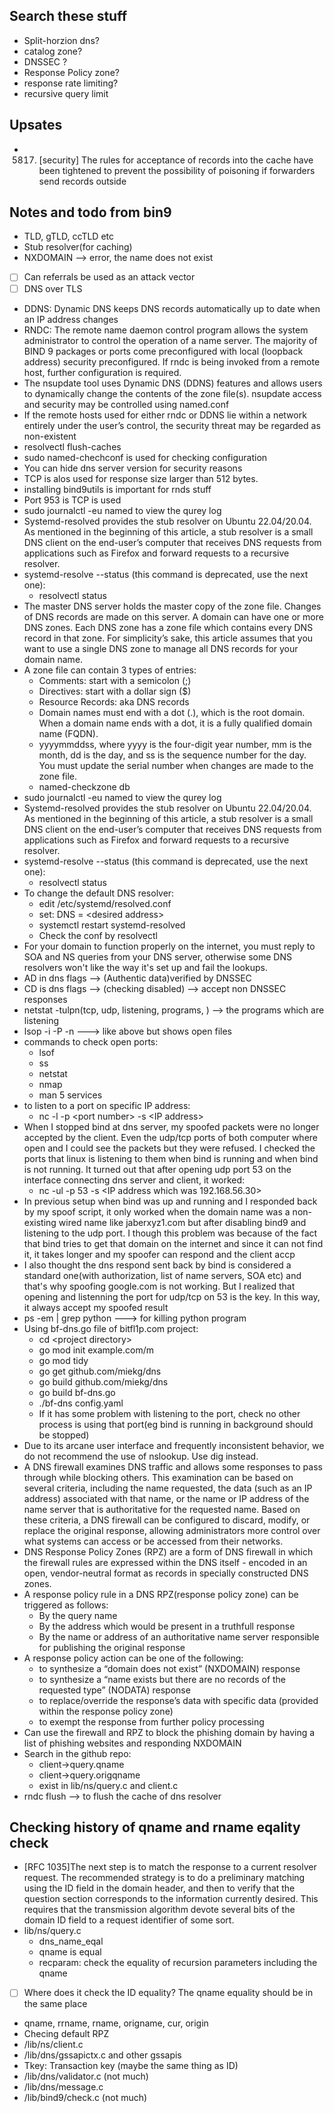 ## Search these stuff
* Split-horzion dns?
* catalog zone?
* DNSSEC ?
* Response Policy zone?
* response rate limiting?
* recursive query limit


## Upsates
* 5817.   [security]      The rules for acceptance of records into the cache have been tightened to prevent the possibility of poisoning if forwarders send records outside


## Notes and todo from bin9
* TLD, gTLD, ccTLD etc
* Stub resolver(for caching)
* NXDOMAIN --> error, the name does not exist
- [ ] Can referrals be used as an attack vector 
- [ ] DNS over TLS
* DDNS: Dynamic DNS keeps DNS records automatically up to date when an IP address changes
* RNDC: The remote name daemon control program allows the system administrator to control the operation of a name server. The majority of BIND 9 packages or ports come preconfigured with local (loopback address) security preconfigured. If rndc is being invoked from a remote host, further configuration is required.
* The nsupdate tool uses Dynamic DNS (DDNS) features and allows users to dynamically change the contents of the zone file(s). nsupdate access and security may be controlled using named.conf
* If the remote hosts used for either rndc or DDNS lie within a network entirely under the user’s control, the security threat may be regarded as non-existent
* resolvectl flush-caches
* sudo named-chechconf  is used for checking configuration
* You can hide dns server version for security reasons
* TCP is alos used for response size larger than 512 bytes. 
* installing bind9utils is important for rnds stuff
* Port 953 is TCP is used
* sudo journalctl -eu named to view the qurey log
* Systemd-resolved provides the stub resolver on Ubuntu 22.04/20.04. As mentioned in the beginning of this article, a stub resolver is a small DNS client on the end-user’s computer that receives DNS requests from applications such as Firefox and forward requests to a recursive resolver.
* systemd-resolve --status (this command is deprecated, use the next one):
  * resolvectl status
* The master DNS server holds the master copy of the zone file. Changes of DNS records are made on this server. A domain can have one or more DNS zones. Each DNS zone has a zone file which contains every DNS record in that zone. For simplicity’s sake, this article assumes that you want to use a single DNS zone to manage all DNS records for your domain name.
* A zone file can contain 3 types of entries:
  * Comments: start with a semicolon (;)
  * Directives: start with a dollar sign ($)
  * Resource Records: aka DNS records
  * Domain names must end with a dot (.), which is the root domain. When a domain name ends with a dot, it is a fully qualified domain name (FQDN).
  *  yyyymmddss, where yyyy is the four-digit year number, mm is the month, dd is the day, and ss is the sequence number for the day. You must update the serial number when changes are made to the zone file.
  *  named-checkzone db
*  sudo journalctl -eu named to view the qurey log
* Systemd-resolved provides the stub resolver on Ubuntu 22.04/20.04. As mentioned in the beginning of this article, a stub resolver is a small DNS client on the end-user’s computer that receives DNS requests from applications such as Firefox and forward requests to a recursive resolver.
* systemd-resolve --status (this command is deprecated, use the next one):
  * resolvectl status
* To change the default DNS resolver:
  * edit /etc/systemd/resolved.conf
  * set: DNS = \<desired address>
  * systemctl restart systemd-resolved
  * Check the conf by resolvectl
* For your domain to function properly on the internet, you must reply to SOA and NS queries from your DNS server, otherwise some DNS resolvers won't like the way it's set up and fail the lookups.
* AD in dns flags --> (Authentic data)verified by DNSSEC
* CD is dns flags --> (checking disabled) --> accept non DNSSEC responses
* netstat -tulpn(tcp, udp, listening, programs, ) --> the programs which are listening
* lsop -i -P -n ---> like above but shows open files 
* commands to check open ports:
  * lsof
  * ss
  * netstat
  * nmap
  * man 5 services 
* to listen to a port on specific IP address:
  * nc -l -p \<port number> -s \<IP address>
* When I stopped bind at dns server, my spoofed packets were no longer accepted by the client. Even the udp/tcp ports of both computer where open and I could see the packets but they were refused. I checked the ports that linux is listening to them when bind is running and when bind is not running. It turned out that after opening udp port 53 on the interface connecting dns server and client, it worked:
    * nc -ul -p 53 -s \<IP address which was 192.168.56.30>
* In previous setup when bind was up and running and I responded back by my spoof script, it only worked when the domain name was a non-existing wired name like jaberxyz1.com but after disabling bind9 and listening to the udp port. I though this problem was because of the fact that bind tries to get that domain on the internet and since it can not find it, it takes longer and my spoofer can respond and the client accp
* I also thought the dns respond sent back by bind is considered a standard one(with authorization, list of name servers, SOA etc) and that's why spoofing google.com is not working. But I realized that opening and listenning the port for udp/tcp on 53 is the key. In this way, it always accept my spoofed result
* ps -em | grep python ---> for killing python program
* Using bf-dns.go file of bitfl1p.com project:
  * cd \<project directory>
  * go mod init example.com/m
  * go mod tidy
  * go get github.com/miekg/dns
  * go build github.com/miekg/dns
  * go build bf-dns.go
  * ./bf-dns config.yaml
  * If it has some problem with listening to the port, check no other process is using that port(eg bind is running in background should be stopped)
* Due to its arcane user interface and frequently inconsistent behavior, we do not recommend the use of nslookup. Use dig instead.
* A DNS firewall examines DNS traffic and allows some responses to pass through while blocking others. This examination can be based on several criteria, including the name requested, the data (such as an IP address) associated with that name, or the name or IP address of the name server that is authoritative for the requested name. Based on these criteria, a DNS firewall can be configured to discard, modify, or replace the original response, allowing administrators more control over what systems can access or be accessed from their networks.
* DNS Response Policy Zones (RPZ) are a form of DNS firewall in which the firewall rules are expressed within the DNS itself - encoded in an open, vendor-neutral format as records in specially constructed DNS zones.
* A response policy rule in a DNS RPZ(response policy zone) can be triggered as follows:
  * By the query name
  * By the address which would be present in a truthfull response
  * By the name or address of an authoritative name server responsible for publishing the original response
* A response policy action can be one of the following:
  * to synthesize a “domain does not exist” (NXDOMAIN) response
  * to synthesize a “name exists but there are no records of the requested type” (NODATA) response
  * to replace/override the response’s data with specific data (provided within the response policy zone)
  * to exempt the response from further policy processing
*  Can use the firewall and RPZ to block the phishing domain by having a list of phishing websites and responding NXDOMAIN
* Search in the github repo:
  * client->query.qname
  * client->query.origqname
  * exist in lib/ns/query.c and client.c
* rndc flush --> to flush the cache of dns resolver
  


## Checking history of qname and rname eqality check
* [RFC 1035]The next step is to match the response to a current resolver request.
The recommended strategy is to do a preliminary matching using the ID
field in the domain header, and then to verify that the question section
corresponds to the information currently desired.  This requires that
the transmission algorithm devote several bits of the domain ID field to
a request identifier of some sort. 
* lib/ns/query.c
  * dns_name_eqal
  * qname is equal
  * recparam: check the equality of recursion parameters including the qname

- [ ] Where does it check the ID equality? The qname equality should be in the same place
* qname, rrname, rname, origname, cur, origin
* Checing default RPZ
* /lib/ns/client.c
* /lib/dns/gssapictx.c and other gssapis 
* Tkey: Transaction key (maybe the same thing as ID)
* /lib/dns/validator.c (not much)
* /lib/dns/message.c 
* /lib/bind9/check.c (not much)